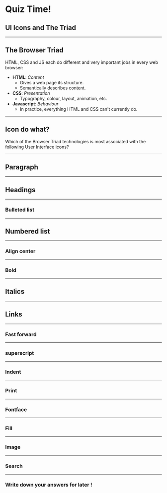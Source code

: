 # Quiz Time!
## UI Icons and The Triad

---

## The Browser Triad
HTML, CSS and JS each do different and very important jobs in every web browser: 
- **HTML**: _Content_
    - Gives a web page its structure.
    - Semantically describes content.
- **CSS**: _Presentation_
    - Typography, colour, layout, animation, etc.
- **Javascript**: _Behaviour_
    - In practice, everything HTML and CSS can't currently do.

---

## Icon do what?
Which of the Browser Triad technologies is most associated with the following User Interface icons?

---

## Paragraph
<i class="fa-solid fa-5x fa-paragraph"></i>

---

## Headings
<i class="fa-solid fa-heading fa-5x"></i>

---

### Bulleted list
<i class="fa-solid fa-5x fa-list"></i>

---

## Numbered list
<i class="fa-solid fa-5x fa-list-ol"></i>

---

### Align center
<i class="fa-solid fa-align-center fa-5x"></i>

---

### Bold
<i class="fa-solid fa-bold fa-5x"></i>

---

## Italics
<i class="fa-solid fa-italic fa-5x"></i>

---

## Links
<i class="fa-solid fa-link fa-5x"></i>

---

### Fast forward
<i class="fa-solid fa-forward-fast fa-5x"></i>

---

### superscript
<i class="fa-solid fa-superscript fa-5x"></i>

---

### Indent
<i class="fa-solid fa-indent fa-5x"></i>

---

### Print
<i class="fa-solid fa-print fa-5x"></i>

---

### Fontface
<i class="fa-solid fa-font fa-5x"></i>

---

### Fill
<i class="fa-solid fa-fill fa-5x"></i>

---

### Image
<i class="fa-regular fa-image fa-5x"></i>

---
### Search
<i class="fa-solid fa-search fa-5x"></i>

---

### Write down your answers for later !
